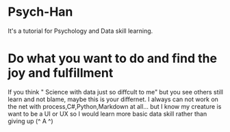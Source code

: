 # Psych-Han
It's a tutorial for Psychology and Data skill learning.
# Do what you want to do and find the joy and fulfillment 
If you think " Science with data just so diffcult to me" but you see others still learn and not blame, maybe this is your differnet.
I always can not work on the net with process,C#,Python,Markdown at all... but I know my creature is want to be a UI or UX so I would learn more basic data skill rather than giving up (^ A ^)

